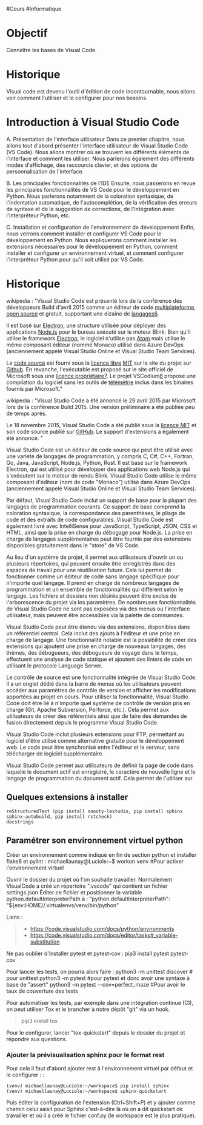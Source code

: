 #Cours #Informatique 
# Objectif
Connaître les bases de Visual Code.
# Historique
Visual code est devenu l'outil d'édition de code incontournable, nous allons voir comment l'utiliser et le configurer pour nos besoins.

# Introduction à Visual Studio Code

A. Présentation de l'interface utilisateur Dans ce premier chapitre, nous allons tout d'abord présenter l'interface utilisateur de Visual Studio Code (VS Code). Nous allons montrer où se trouvent les différents éléments de l'interface et comment les utiliser. Nous parlerons également des différents modes d'affichage, des raccourcis clavier, et des options de personnalisation de l'interface.

B. Les principales fonctionnalités de l'IDE Ensuite, nous passerons en revue les principales fonctionnalités de VS Code pour le développement en Python. Nous parlerons notamment de la coloration syntaxique, de l'indentation automatique, de l'autocomplétion, de la vérification des erreurs de syntaxe et de la suggestion de corrections, de l'intégration avec l'interpréteur Python, etc.

C. Installation et configuration de l'environnement de développement Enfin, nous verrons comment installer et configurer VS Code pour le développement en Python. Nous expliquerons comment installer les extensions nécessaires pour le développement en Python, comment installer et configurer un environnement virtuel, et comment configurer l'interpréteur Python pour qu'il soit utilisé par VS Code.

# Historique
wikipedia : "Visual Studio Code est présenté lors de la conférence des développeurs Build d'avril 2015 comme un éditeur de code [multiplateforme](https://fr.wikipedia.org/wiki/Logiciel_multiplateforme "Logiciel multiplateforme"), [open source](https://fr.wikipedia.org/wiki/Open_source "Open source") et gratuit, supportant une dizaine de [langages](https://fr.wikipedia.org/wiki/Langage_informatique "Langage informatique")[6](https://fr.wikipedia.org/wiki/Visual_Studio_Code#cite_note-6).

Il est basé sur [Electron](https://fr.wikipedia.org/wiki/Electron_(framework) "Electron (framework)"), une structure utilisée pour déployer des applications [Node.js](https://fr.wikipedia.org/wiki/Node.js "Node.js") pour le bureau exécuté sur le moteur Blink. Bien qu'il utilise le framework [Electron](https://fr.wikipedia.org/wiki/Electron_(framework) "Electron (framework)"), le logiciel n'utilise pas [Atom](https://fr.wikipedia.org/wiki/Atom_(%C3%A9diteur_de_texte) "Atom (éditeur de texte)") mais utilise le même composant éditeur (nommé Monaco) utilisé dans Azure DevOps (anciennement appelé Visual Studio Online et Visual Studio Team Services).

Le [code source](https://fr.wikipedia.org/wiki/Code_source "Code source") est fourni sous la [licence libre](https://fr.wikipedia.org/wiki/Licence_de_logiciel "Licence de logiciel") [MIT](https://fr.wikipedia.org/wiki/Licence_MIT "Licence MIT") sur le site du projet sur [Github](https://fr.wikipedia.org/wiki/GitHub "GitHub"). En revanche, l'exécutable est proposé sur le site officiel de Microsoft sous une [licence propriétaire](https://fr.wikipedia.org/wiki/Logiciel_propri%C3%A9taire "Logiciel propriétaire")[7](https://fr.wikipedia.org/wiki/Visual_Studio_Code#cite_note-7). Le projet VSCodium[8](https://fr.wikipedia.org/wiki/Visual_Studio_Code#cite_note-8) propose une compilation du logiciel sans les outils de [télémétrie](https://fr.wikipedia.org/wiki/T%C3%A9l%C3%A9m%C3%A9trie_(informatique) "Télémétrie (informatique)") inclus dans les binaires fournis par Microsoft."

wikipedia : "Visual Studio Code a été annoncé le 29 avril 2015 par Microsoft lors de la conférence Build 2015. Une version préliminaire a été publiée peu de temps après.

Le 18 novembre 2015, Visual Studio Code a été publié sous la [licence MIT](https://fr.wikipedia.org/wiki/Licence_MIT "Licence MIT") et son code source publié sur [GitHub](https://fr.wikipedia.org/wiki/GitHub "GitHub"). Le support d'extensions a également été annoncé.
"

Visual Studio Code est un éditeur de code source qui peut être utilisé avec une variété de langages de programmation, y compris C, C#, C++, Fortran, Go, Java, JavaScript, Node.js, Python, Rust. Il est basé sur le framework Electron, qui est utilisé pour développer des applications web Node.js qui s'exécutent sur le moteur de rendu Blink. Visual Studio Code utilise le même composant d'éditeur (nom de code "Monaco") utilisé dans Azure DevOps (anciennement appelé Visual Studio Online et Visual Studio Team Services).

Par défaut, Visual Studio Code inclut un support de base pour la plupart des langages de programmation courants. Ce support de base comprend la coloration syntaxique, la correspondance des parenthèses, le pliage de code et des extraits de code configurables. Visual Studio Code est également livré avec IntelliSense pour JavaScript, TypeScript, JSON, CSS et HTML, ainsi que la prise en charge du débogage pour Node.js. La prise en charge de langages supplémentaires peut être fournie par des extensions disponibles gratuitement dans le "store" de VS Code.

Au lieu d'un système de projet, il permet aux utilisateurs d'ouvrir un ou plusieurs répertoires, qui peuvent ensuite être enregistrés dans des espaces de travail pour une réutilisation future. Cela lui permet de fonctionner comme un éditeur de code sans langage spécifique pour n'importe quel langage. Il prend en charge de nombreux langages de programmation et un ensemble de fonctionnalités qui diffèrent selon le langage. Les fichiers et dossiers non désirés peuvent être exclus de l'arborescence du projet via les paramètres. De nombreuses fonctionnalités de Visual Studio Code ne sont pas exposées via des menus ou l'interface utilisateur, mais peuvent être accessibles via la palette de commandes.

Visual Studio Code peut être étendu via des extensions, disponibles dans un référentiel central. Cela inclut des ajouts à l'éditeur et une prise en charge de langage. Une fonctionnalité notable est la possibilité de créer des extensions qui ajoutent une prise en charge de nouveaux langages, des thèmes, des débogueurs, des débogueurs de voyage dans le temps, effectuent une analyse de code statique et ajoutent des linters de code en utilisant le protocole Language Server.

Le contrôle de source est une fonctionnalité intégrée de Visual Studio Code. Il a un onglet dédié dans la barre de menus où les utilisateurs peuvent accéder aux paramètres de contrôle de version et afficher les modifications apportées au projet en cours. Pour utiliser la fonctionnalité, Visual Studio Code doit être lié à n'importe quel système de contrôle de version pris en charge (Git, Apache Subversion, Perforce, etc.). Cela permet aux utilisateurs de créer des référentiels ainsi que de faire des demandes de fusion directement depuis le programme Visual Studio Code.

Visual Studio Code inclut plusieurs extensions pour FTP, permettant au logiciel d'être utilisé comme alternative gratuite pour le développement web. Le code peut être synchronisé entre l'éditeur et le serveur, sans télécharger de logiciel supplémentaire.

Visual Studio Code permet aux utilisateurs de définir la page de code dans laquelle le document actif est enregistré, le caractère de nouvelle ligne et le langage de programmation du document actif. Cela permet de l'utiliser sur

## Quelques extensions à installer

    reStructuredText (pip install snooty-lextudio, pip install sphinx sphinx-autobuild, pip install rstcheck)
    docstrings

## Paramétrer son environnement virtuel python

Créer un environnement comme indiqué en fin de section python et installer flake8 et pylint : 
    michaellaunay@Luciole:~$ workon venv #Pour activer l'environnement virtuel

Ouvrir le dossier du projet où l'on souhaite travailler. Normalement VisualCode a créé un répertoire \".vscode\" qui contient un fichier settings.json Éditer ce fichier et positionner la variable python.defaultInterpreterPath à :
    "python.defaultInterpreterPath": "${env:HOME}/.virtualenvs/venv/bin/python"

Liens :
> -   <https://code.visualstudio.com/docs/python/environments>
> -   <https://code.visualstudio.com/docs/editor/tasks#_variable-substitution>

Ne pas oublier d'installer pytest et pytest-cov :
    pip3 install pytest pytest-cov

Pour lancer les tests, on pourra alors faire :
    python3 -m unittest discover # pour unittest
    python3 -m pytest #pour pytest et donc avoir une syntaxe à base de "assert"
    python3 -m pytest --cov=perfect_maze #Pour avoir le taux de couverture des tests

Pour automatiser les tests, par exemple dans une intégration continue (CI), on peut utiliser Tox et le brancher à notre dépôt \"git\" via un hook.
> pip3 install tox

Pour le configurer, lancer \"tox-quickstart\" depuis le dossier du projet et répondre aux questions.

### Ajouter la prévisualisation sphinx pour le format rest

Pour cela il faut d'abord ajouter rest à l'environnement virtuel par défaut et le configurer : :

    (venv) michaellaunay@Luciole:~/workspace$ pip install sphinx
    (venv) michaellaunay@Luciole:~/workspace$ sphinx-quickstart

Puis éditer la configuration de l'extension (Ctrl+Shift+P) et y ajouter
comme chemin celui saisit pour Sphinx c'est-à-dire là où on a dit
quickstart de travailler et où il a créé le fichier conf.py (le
workspace est le plus pratique).